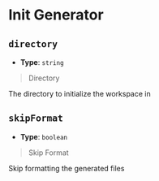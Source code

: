 
<!-- Generated by @storm-software/untyped -->
<!-- Do not edit this file directly -->

# Init Generator

## `directory`
- **Type**: `string`

> Directory


The directory to initialize the workspace in


## `skipFormat`
- **Type**: `boolean`

> Skip Format


Skip formatting the generated files


